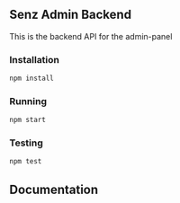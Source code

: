 ## Senz Admin Backend

This is the backend API for the admin-panel

### Installation

```bash
npm install
```
### Running

```bash
npm start
```

### Testing

```bash
npm test
```


## Documentation 



